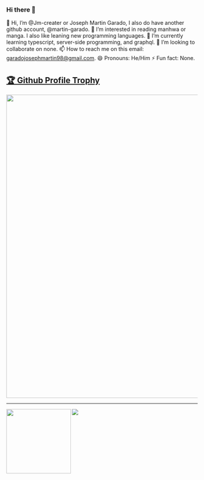 ### Hi there 👋

👋 Hi, I’m @Jm-creater or Joseph Martin Garado, I also do have another github account, @martin-garado.
👀 I’m interested in reading manhwa or manga. I also like leaning new programming languages.
🌱 I’m currently learning typescript, server-side programming, and graphql.
💞️ I’m looking to collaborate on none.
📫 How to reach me on this email: garadojosephmartin98@gmail.com.
😄 Pronouns: He/Him
⚡ Fun fact: None.


<a href="https://github.com/JM-creater/github-profile-trophy"><h2>🏆 Github Profile Trophy</h2></a>
<a href="https://github.com/JM-creater/github-profile-trophy">
  <img width=800 src="https://github-profile-trophy.vercel.app/?username=JM-creater&column=9&theme=gruvbox&no-frame=true"/>
</a>


---

<div>
  <img height="170" align="left" src="https://github-readme-stats.vercel.app/api?username=JM-creater&count_private=true&include_all_commits=true" />
  <img src="https://github-readme-stats.vercel.app/api/top-langs/?username=JM-creater&layout=compact" />
</div>

